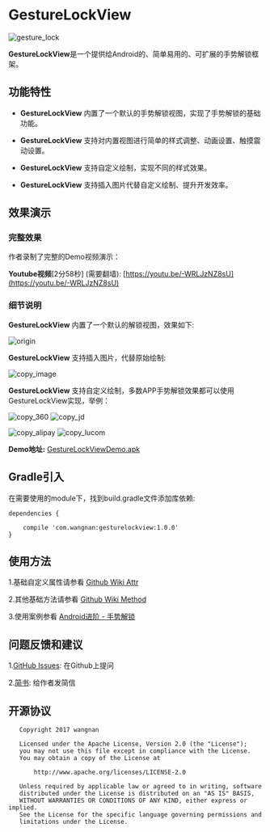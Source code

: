 # GestureLockView

![gesture_lock](https://github.com/sinawangnan7/GestureLockView/blob/master/gif/gesture_lock.jpg)

**GestureLockView**是一个提供给Android的、简单易用的、可扩展的手势解锁框架。

## 功能特性

- **GestureLockView** 内置了一个默认的手势解锁视图，实现了手势解锁的基础功能。

- **GestureLockView** 支持对内置视图进行简单的样式调整、动画设置、触摸震动设置。

- **GestureLockView** 支持自定义绘制，实现不同的样式效果。

- **GestureLockView** 支持插入图片代替自定义绘制、提升开发效率。

## 效果演示

### 完整效果

作者录制了完整的Demo视频演示：

**Youtube视频**[2分58秒] (需要翻墙): [https://youtu.be/-WRLJzNZ8sU](https://youtu.be/-WRLJzNZ8sU)

### 细节说明

**GestureLockView** 内置了一个默认的解锁视图，效果如下:

![origin](https://github.com/sinawangnan7/GestureLockView/blob/master/gif/origin.gif)

**GestureLockView** 支持插入图片，代替原始绘制:

![copy_image](https://github.com/sinawangnan7/GestureLockView/blob/master/gif/copy_image.gif)

**GestureLockView** 支持自定义绘制，多数APP手势解锁效果都可以使用GestureLockView实现，举例：

![copy_360](https://github.com/sinawangnan7/GestureLockView/blob/master/gif/copy_360.gif)
![copy_jd](https://github.com/sinawangnan7/GestureLockView/blob/master/gif/copy_jd.gif)

![copy_alipay](https://github.com/sinawangnan7/GestureLockView/blob/master/gif/copy_alipay.gif)
![copy_lucom](https://github.com/sinawangnan7/GestureLockView/blob/master/gif/copy_lucom.gif)

**Demo地址:** [GestureLockViewDemo.apk](https://github.com/sinawangnan7/GestureLockView/blob/master/GestureLockViewDemo.apk)

## Gradle引入

在需要使用的module下，找到build.gradle文件添加库依赖:

```
dependencies {

    compile 'com.wangnan:gesturelockview:1.0.0'
}
```

## 使用方法

1.基础自定义属性请参看 [Github Wiki Attr](https://github.com/sinawangnan7/GestureLockView/wiki/Attr)

2.其他基础方法请参看 [Github Wiki Method](https://github.com/sinawangnan7/GestureLockView/wiki/Method)

3.使用案例参看 [Android进阶 - 手势解锁](http://www.jianshu.com/p/b064c6325aa6)

## 问题反馈和建议

1.[GitHub Issues](https://github.com/sinawangnan7/GestureLockView/issues): 在Github上提问

2.[简书](http://www.jianshu.com/u/5ffe9ada44b0): 给作者发简信

## 开源协议

```
   Copyright 2017 wangnan

   Licensed under the Apache License, Version 2.0 (the "License");
   you may not use this file except in compliance with the License.
   You may obtain a copy of the License at

       http://www.apache.org/licenses/LICENSE-2.0

   Unless required by applicable law or agreed to in writing, software
   distributed under the License is distributed on an "AS IS" BASIS,
   WITHOUT WARRANTIES OR CONDITIONS OF ANY KIND, either express or implied.
   See the License for the specific language governing permissions and
   limitations under the License.
```
